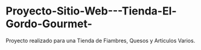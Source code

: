 # Proyecto-Sitio-Web---Tienda-El-Gordo-Gourmet-
Proyecto realizado para una Tienda de Fiambres, Quesos y Articulos Varios.
